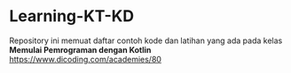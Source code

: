 # Learning-KT-KD

Repository ini memuat daftar contoh kode dan latihan yang ada pada kelas **Memulai Pemrograman dengan Kotlin**
https://www.dicoding.com/academies/80
